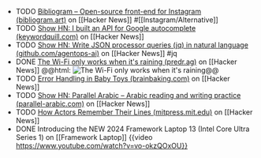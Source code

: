 - TODO [Bibliogram – Open-source front-end for Instagram (bibliogram.art)](https://news.ycombinator.com/item?id=27167729) on [[Hacker News]] #[[Instagram/Alternative]]
- TODO [Show HN: I built an API for Google autocomplete (keywordquill.com)](https://news.ycombinator.com/item?id=39892622) on [[Hacker News]]
- TODO [Show HN: Write JSON processor queries (jq) in natural language (github.com/agentops-ai)](https://news.ycombinator.com/item?id=39881753) on [[Hacker News]] #jq
- DONE [The Wi-Fi only works when it's raining (predr.ag)](https://news.ycombinator.com/item?id=39896371) on [[Hacker News]]
  @@html: <img src="https://predr.ag/processed_images/wifi-router-on-balcony-cropped.e7d44f4b1754784b.jpg" alt="The Wi-Fi only works when it's raining" class="article-cover" />@@
- TODO [Error Handling in Baby Toys (brainbaking.com)](https://news.ycombinator.com/item?id=39895184) on [[Hacker News]]
- TODO [Show HN: Parallel Arabic – Arabic reading and writing practice (parallel-arabic.com)](https://news.ycombinator.com/item?id=39895115) on [[Hacker News]]
- TODO [How Actors Remember Their Lines (mitpress.mit.edu)](https://news.ycombinator.com/item?id=40520334) on [[Hacker News]]
- DONE Introducing the NEW 2024 Framework Laptop 13 (Intel Core Ultra Series 1) on [[Framework Laptop]]
  {{video https://www.youtube.com/watch?v=vo-okzQOxOU}}